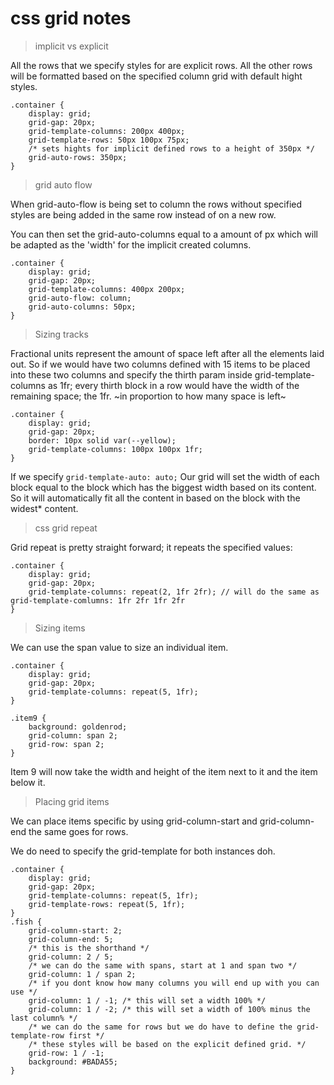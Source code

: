# css grid notes

> implicit vs explicit

All the rows that we specify styles for are explicit rows.
All the other rows will be formatted based on the specified column grid with default hight styles. 
```
.container {
    display: grid;
    grid-gap: 20px;
    grid-template-columns: 200px 400px;
    grid-template-rows: 50px 100px 75px;
    /* sets hights for implicit defined rows to a height of 350px */
    grid-auto-rows: 350px;
}
```

> grid auto flow

When grid-auto-flow is being set to column the rows without specified styles are being added in the same row instead of on a new row.

You can then set the grid-auto-columns equal to a amount of px which will be adapted as the 'width' for the implicit created columns.

```
.container {
    display: grid;
    grid-gap: 20px;
    grid-template-columns: 400px 200px;
    grid-auto-flow: column;
    grid-auto-columns: 50px;
}
```

> Sizing tracks

Fractional units represent the amount of space left after all the elements laid out. So if we would have two columns defined with 15 items to be placed into these two columns and specify the thirth param inside grid-template-columns as 1fr; every thirth block in a row would have the width of the remaining space; the 1fr. ~in proportion to how many space is left~

```
.container {
    display: grid;
    grid-gap: 20px;
    border: 10px solid var(--yellow);
    grid-template-columns: 100px 100px 1fr;
}
```

If we specify ```grid-template-auto: auto;```
Our grid will set the width of each block equal to the block which has the biggest width based on its content. So it will automatically fit all the content in based on the block with the widest* content.

> css grid repeat

Grid repeat is pretty straight forward; it repeats the specified values:

```
.container {
    display: grid;
    grid-gap: 20px;
    grid-template-columns: repeat(2, 1fr 2fr); // will do the same as grid-template-comlumns: 1fr 2fr 1fr 2fr
}
```

> Sizing items

We can use the span value to size an individual item.

```
.container {
    display: grid;
    grid-gap: 20px;
    grid-template-columns: repeat(5, 1fr);
}

.item9 {
    background: goldenrod;
    grid-column: span 2;
    grid-row: span 2;
}
```

Item 9 will now take the width and height of the item next to it and the item below it.

> Placing grid items

We can place items specific by using grid-column-start and grid-column-end the same goes for rows.

We do need to specify the grid-template for both instances doh.
```
.container {
    display: grid;
    grid-gap: 20px;
    grid-template-columns: repeat(5, 1fr);
    grid-template-rows: repeat(5, 1fr);
}
.fish {
    grid-column-start: 2;
    grid-column-end: 5;
    /* this is the shorthand */
    grid-column: 2 / 5;
    /* we can do the same with spans, start at 1 and span two */
    grid-column: 1 / span 2;
    /* if you dont know how many columns you will end up with you can use */
    grid-column: 1 / -1; /* this will set a width 100% */
    grid-column: 1 / -2; /* this will set a width of 100% minus the last column% */
    /* we can do the same for rows but we do have to define the grid-template-row first */
    /* these styles will be based on the explicit defined grid. */
    grid-row: 1 / -1;
    background: #BADA55;
}
```